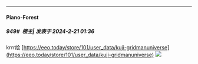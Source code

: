 ﻿
*****

####  Piano-Forest  
##### 949#         楼主| 发表于 2024-2-21 01:36

krrr绘
[https://eeo.today/store/101/user_data/kuji-gridmanuniverse](https://eeo.today/store/101/user_data/kuji-gridmanuniverse)
<img src="https://p.sda1.dev/15/88be3bfe13cfc5755eb1145651ba191e/20240221_013520.jpg" referrerpolicy="no-referrer">


